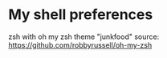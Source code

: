# My shell preferences
zsh with oh my zsh theme "junkfood"
source: https://github.com/robbyrussell/oh-my-zsh

